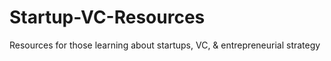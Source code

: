# Startup-VC-Resources
Resources for those learning about startups, VC, &amp; entrepreneurial strategy 
